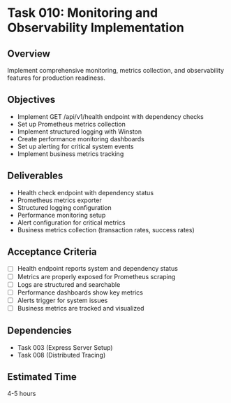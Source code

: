 # Task 010: Monitoring and Observability Implementation

## Overview
Implement comprehensive monitoring, metrics collection, and observability features for production readiness.

## Objectives
- Implement GET /api/v1/health endpoint with dependency checks
- Set up Prometheus metrics collection
- Implement structured logging with Winston
- Create performance monitoring dashboards
- Set up alerting for critical system events
- Implement business metrics tracking

## Deliverables
- Health check endpoint with dependency status
- Prometheus metrics exporter
- Structured logging configuration
- Performance monitoring setup
- Alert configuration for critical metrics
- Business metrics collection (transaction rates, success rates)

## Acceptance Criteria
- [ ] Health endpoint reports system and dependency status
- [ ] Metrics are properly exposed for Prometheus scraping
- [ ] Logs are structured and searchable
- [ ] Performance dashboards show key metrics
- [ ] Alerts trigger for system issues
- [ ] Business metrics are tracked and visualized

## Dependencies
- Task 003 (Express Server Setup)
- Task 008 (Distributed Tracing)

## Estimated Time
4-5 hours

